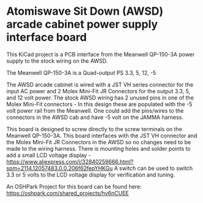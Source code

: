 Atomiswave Sit Down (AWSD) arcade cabinet power supply interface board
==============

This KiCad project is a PCB interface from the Meanwell QP-150-3A power supply to the stock wiring on the AWSD.

The Meanwell QP-150-3A is a Quad-output PS
3.3, 5, 12, -5

The AWSD arcade cabinet is wired with a JST VH series connector for the input AC power and 2 Molex Mini-Fit JR Connectors for the output 3.3, 5, and 12 volt power. 
The stock AWSD wiring has 2 unused pins in one of the Molex Mini-Fit connectors - In this design these are populated with the -5 volt power rail from the Meanwell. 
One could add the pins/wires to the connectors in the AWSD cab and have -5 volt on the JAMMA harness.

This board is designed to screw directly to the screw terminals on the Meanwell QP-150-3A. This board interfaces with the JST VH connector and the Molex Mini-Fit JR Connectors in the AWSD so no changes need to be made to the wiring harness.
There is mounting holes and solder points to add a small LCD voltage display - https://www.aliexpress.com/i/32840259666.html?spm=2114.12057483.0.0.206f62fepYHKGu
A switch can be used to switch 3.3 or 5 volts to the LCD voltage display for verification and tuning.

An OSHPark Project for this board can be found here:
https://oshpark.com/shared_projects/hy6nCUEE
